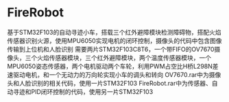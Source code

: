 # FireRobot
基于STM32F103的自动寻迹小车，搭载三个红外避障模块检测障碍物，搭配火焰传感器识别火源，使用MPU6050实现电机的闭环控制，摄像头的代码中包含图像传输到上位机和人脸识别
需要两片STM32F103C8T6，一个带FIFO的OV7670摄像头，三个火焰传感器模块，三个红外避障模块，两个温度传感器模块，一个MPU6050姿态传感器，两个电机驱动两个车轮，利用PWM占空比H桥L298N差速驱动电机，和一个无动力的万向轮实现小车的调头和转向
OV7670.rar中为摄像头和人脸识别的相关代码，使用一片STM32F103
FireRobot.rar中为传感器、自动寻迹和PID闭环控制的代码，使用另一片STM32F103
